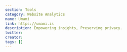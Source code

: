 ```yaml
---
section: Tools
category: Website Analytics
name: Umami
link: https://umami.is
description: Empowering insights, Preserving privacy.
twitter:
creator:
tags: []
---
```

